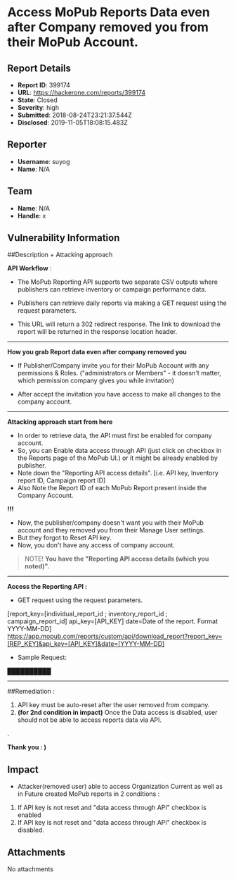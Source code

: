 # Access MoPub Reports Data even after Company removed you from their MoPub Account.

## Report Details
- **Report ID**: 399174
- **URL**: https://hackerone.com/reports/399174
- **State**: Closed
- **Severity**: high
- **Submitted**: 2018-08-24T23:21:37.544Z
- **Disclosed**: 2019-11-05T18:08:15.483Z

## Reporter
- **Username**: suyog
- **Name**: N/A

## Team
- **Name**: N/A
- **Handle**: x

## Vulnerability Information
##Description + Attacking approach

**API Workflow** :

- The MoPub Reporting API supports two separate CSV outputs where publishers can retrieve inventory or campaign performance data.

- Publishers can retrieve daily reports via making a GET request using the request parameters.

- This URL will return a 302 redirect response. The link to download the report will be returned in the response location header.

-----

**How you grab Report data even after company removed you**

- If Publisher/Company invite you for their MoPub Account with any permissions & Roles.
 ("administrators or Members" - it doesn't matter, which permission company gives you while invitation)

- After accept the invitation you have access to make all changes to the company account. 

-----

**Attacking approach start from here**

- In order to retrieve data, the API must first be enabled for company account.
- So, you can Enable data access through API (just click on checkbox in the Reports page of the MoPub UI.)
or it might be already enabled by publisher.
- Note down the "Reporting API access details". [i.e. API key, Inventory report ID, Campaign report ID]
- Also Note the Report ID of each MoPub Report present inside the Company Account.

**!!!**

- Now, the publisher/company doesn't want you with their MoPub account and they removed you from their Manage User settings.
- But they forgot to Reset API key.
- Now, you don't have any access of company account. 

> NOTE! **You have the "Reporting API access details (which you noted)".**

-----

**Access the Reporting API :**

- GET request using the request parameters.

[report_key=[individual_report_id ; inventory_report_id ; campaign_report_id]
api_key=[API_KEY]
date=Date of the report. Format YYYY-MM-DD]
https://app.mopub.com/reports/custom/api/download_report?report_key=[REP_KEY]&api_key=[API_KEY]&date=[YYYY-MM-DD]

- Sample Request:

██████████

-----

##Remediation :

1. API key must be auto-reset after the user removed from company.
2. **(for 2nd condition in impact)** Once the Data access is disabled, user should not be able to access reports data via API.


.


**Thank you : )**

## Impact

- Attacker(removed user) able to access Organization Current as well as in Future created MoPub reports in 2 conditions :

1. If API key is not reset and "data access through API" checkbox is enabled 
2. If API key is not reset and "data access through API" checkbox is disabled.

## Attachments
No attachments
